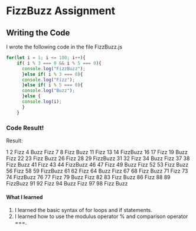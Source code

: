 # FizzBuzz Assignment

## Writing the Code

I wrote the following code in the file FizzBuzz.js

```javascript
for(let i = 1; i <= 100; i++){
    if( i % 3 === 0 && i % 5 === 0){
      console.log("FizzBuzz");
      }else if( i % 3 === 0){
      console.log("Fizz");
      }else if( i % 5 === 0){
      console.log("Buzz");
      }else {
      console.log(i);
      }
    }
```

### Code Result!

Result:

1
2
Fizz
4
Buzz
Fizz
7
8
Fizz
Buzz
11
Fizz
13
14
FizzBuzz
16
17
Fizz
19
Buzz
Fizz
22
23
Fizz
Buzz
26
Fizz
28
29
FizzBuzz
31
32
Fizz
34
Buzz
Fizz
37
38
Fizz
Buzz
41
Fizz
43
44
FizzBuzz
46
47
Fizz
49
Buzz
Fizz
52
53
Fizz
Buzz
56
Fizz
58
59
FizzBuzz
61
62
Fizz
64
Buzz
Fizz
67
68
Fizz
Buzz
71
Fizz
73
74
FizzBuzz
76
77
Fizz
79
Buzz
Fizz
82
83
Fizz
Buzz
86
Fizz
88
89
FizzBuzz
91
92
Fizz
94
Buzz
Fizz
97
98
Fizz
Buzz

#### What I learned

1. I learned the basic syntax of for loops and if statements.
2. I learned how to use the modulus operator % and comparison operator ===.
